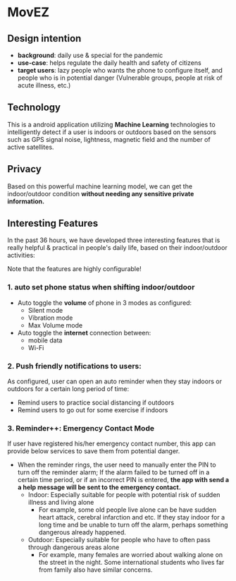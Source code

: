 ﻿# MovEZ

## Design intention
- **background**: daily use & special for the pandemic
- **use-case**: helps regulate the daily health and safety of citizens
- **target users**: lazy people who wants the phone to configure itself, and people who is in potential danger (Vulnerable groups, people at risk of acute illness, etc.)

## Technology
This is a android application utilizing **Machine Learning** technologies to intelligently detect if a user is indoors or outdoors based on the sensors such as GPS signal noise, lightness, magnetic field and the number of active satellites.

## Privacy
Based on this powerful machine learning model, we can get the indoor/outdoor condition **without needing any sensitive private information.**

## Interesting Features
In the past 36 hours, we have developed three interesting features that is really helpful & practical in people's daily life, based on their indoor/outdoor activities:

Note that the features are highly configurable!

### 1. auto set phone status when shifting indoor/outdoor
- Auto toggle the **volume** of phone in 3 modes as configured:
	- Silent mode
	- Vibration mode
	- Max Volume mode
- Auto toggle the **internet** connection between:
	- mobile data
	- Wi-Fi

### 2. Push friendly notifications to users: 
As configured, user can open an auto reminder when they stay indoors or outdoors for a certain long period of time:
- Remind users to practice social distancing if outdoors
- Remind users to go out for some exercise if indoors

### 3. Reminder++: Emergency Contact Mode
If user have registered his/her emergency contact number, this app can provide below services to save them from potential danger.
- When the reminder rings, the user need to manually enter the PIN to turn off the reminder alarm; If the alarm failed to be turned off in a certain time period, or if an incorrect PIN is entered, **the app with send a a help message will be sent to the emergency contact.**
	- Indoor: Especially suitable for people with potential risk of sudden illness and living alone
		- For example, some old people live alone can be have sudden heart attack, cerebral infarction and etc. If they stay indoor for a long time and be unable to turn off the alarm, perhaps something dangerous already happened.
	- Outdoor: Especially suitable for people who have to often pass through dangerous areas alone
		- For example, many females are worried about walking alone on the street in the night. Some international students who lives far from family also have similar concerns.